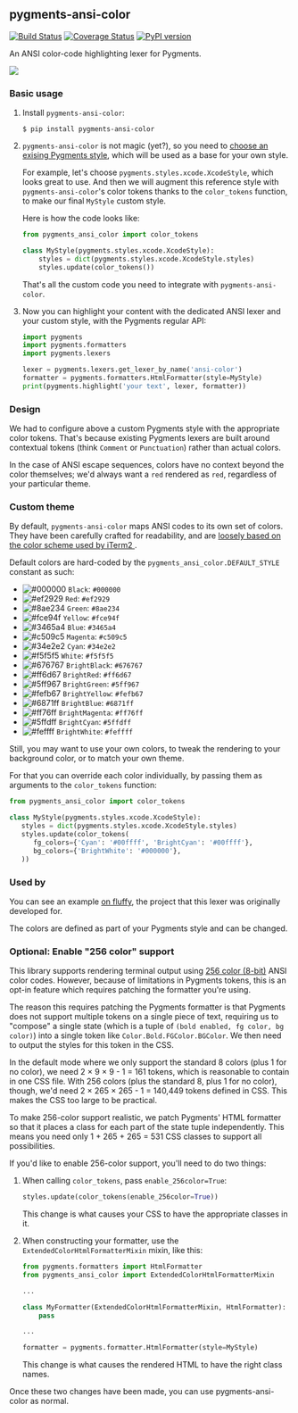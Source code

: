 pygments-ansi-color
-------------------

[![Build Status](https://travis-ci.org/chriskuehl/pygments-ansi-color.svg?branch=master)](https://travis-ci.org/chriskuehl/pygments-ansi-color)
[![Coverage Status](https://coveralls.io/repos/github/chriskuehl/pygments-ansi-color/badge.svg?branch=master)](https://coveralls.io/github/chriskuehl/pygments-ansi-color?branch=master)
[![PyPI version](https://badge.fury.io/py/pygments-ansi-color.svg)](https://pypi.python.org/pypi/pygments-ansi-color)

An ANSI color-code highlighting lexer for Pygments.

![](https://i.fluffy.cc/nHPkL3gfBtj5Kt4H3RR51T9TJLh6rtv2.png)


### Basic usage

1. Install `pygments-ansi-color`:

   ```shell-session
   $ pip install pygments-ansi-color
   ```

2. `pygments-ansi-color` is not magic (yet?), so you need to [choose an exising
   Pygments style](https://pygments.org/styles/), which will be used as a base
   for your own style.

   For example, let's choose `pygments.styles.xcode.XcodeStyle`, which looks
   great to use. And then we will augment this reference style with
   `pygments-ansi-color`'s color tokens thanks to the `color_tokens` function,
   to make our final `MyStyle` custom style.

   Here is how the code looks like:

   ```python
   from pygments_ansi_color import color_tokens

   class MyStyle(pygments.styles.xcode.XcodeStyle):
       styles = dict(pygments.styles.xcode.XcodeStyle.styles)
       styles.update(color_tokens())
   ```

   That's all the custom code you need to integrate with `pygments-ansi-color`.

3. Now you can highlight your content with the dedicated ANSI lexer and your
   custom style, with the Pygments regular API:

   ```python
   import pygments
   import pygments.formatters
   import pygments.lexers

   lexer = pygments.lexers.get_lexer_by_name('ansi-color')
   formatter = pygments.formatters.HtmlFormatter(style=MyStyle)
   print(pygments.highlight('your text', lexer, formatter))
   ```

### Design

We had to configure above a custom Pygments style with the appropriate color
tokens. That's because existing Pygments lexers are built around contextual
tokens (think `Comment` or `Punctuation`) rather than actual colors.

In the case of ANSI escape sequences, colors have no context beyond the color
themselves; we'd always want a `red` rendered as `red`, regardless of your
particular theme.


### Custom theme

By default, `pygments-ansi-color` maps ANSI codes to its own set of colors.
They have been carefully crafted for readability, and are [loosely based on the
color scheme used by iTerm2
](https://github.com/chriskuehl/pygments-ansi-color/pull/27#discussion_r1113790011).

Default colors are hard-coded by the `pygments_ansi_color.DEFAULT_STYLE`
constant as such:
- ![#000000](https://placehold.co/15/000000/000000) `Black`: `#000000`
- ![#ef2929](https://placehold.co/15/ef2929/ef2929) `Red`: `#ef2929`
- ![#8ae234](https://placehold.co/15/8ae234/8ae234) `Green`: `#8ae234`
- ![#fce94f](https://placehold.co/15/fce94f/fce94f) `Yellow`: `#fce94f`
- ![#3465a4](https://placehold.co/15/3465a4/3465a4) `Blue`: `#3465a4`
- ![#c509c5](https://placehold.co/15/c509c5/c509c5) `Magenta`: `#c509c5`
- ![#34e2e2](https://placehold.co/15/34e2e2/34e2e2) `Cyan`: `#34e2e2`
- ![#f5f5f5](https://placehold.co/15/f5f5f5/f5f5f5) `White`: `#f5f5f5`
- ![#676767](https://placehold.co/15/676767/676767) `BrightBlack`: `#676767`
- ![#ff6d67](https://placehold.co/15/ff6d67/ff6d67) `BrightRed`: `#ff6d67`
- ![#5ff967](https://placehold.co/15/5ff967/5ff967) `BrightGreen`: `#5ff967`
- ![#fefb67](https://placehold.co/15/fefb67/fefb67) `BrightYellow`: `#fefb67`
- ![#6871ff](https://placehold.co/15/6871ff/6871ff) `BrightBlue`: `#6871ff`
- ![#ff76ff](https://placehold.co/15/ff76ff/ff76ff) `BrightMagenta`: `#ff76ff`
- ![#5ffdff](https://placehold.co/15/5ffdff/5ffdff) `BrightCyan`: `#5ffdff`
- ![#feffff](https://placehold.co/15/feffff/feffff) `BrightWhite`: `#feffff`

Still, you may want to use your own colors, to tweak the rendering to your
background color, or to match your own theme.

For that you can override each color individually, by passing them as
arguments to the `color_tokens` function:

```python
from pygments_ansi_color import color_tokens

class MyStyle(pygments.styles.xcode.XcodeStyle):
   styles = dict(pygments.styles.xcode.XcodeStyle.styles)
   styles.update(color_tokens(
      fg_colors={'Cyan': '#00ffff', 'BrightCyan': '#00ffff'},
      bg_colors={'BrightWhite': '#000000'},
   ))
```


### Used by

You can see an example [on fluffy][fluffy-example], the project that this lexer
was originally developed for.

The colors are defined as part of your Pygments style and can be changed.


### Optional: Enable "256 color" support

This library supports rendering terminal output using [256 color
(8-bit)][256-color] ANSI color codes. However, because of limitations in
Pygments tokens, this is an opt-in feature which requires patching the
formatter you're using.

The reason this requires patching the Pygments formatter is that Pygments does
not support multiple tokens on a single piece of text, requiring us to
"compose" a single state (which is a tuple of `(bold enabled, fg color, bg
color)`) into a single token like `Color.Bold.FGColor.BGColor`. We then need to
output the styles for this token in the CSS.

In the default mode where we only support the standard 8 colors (plus 1 for no
color), we need 2 × 9 × 9 - 1 = 161 tokens, which is reasonable to contain in
one CSS file. With 256 colors (plus the standard 8, plus 1 for no color),
though, we'd need 2 × 265 × 265 - 1 = 140,449 tokens defined in CSS. This makes
the CSS too large to be practical.

To make 256-color support realistic, we patch Pygments' HTML formatter so that
it places a class for each part of the state tuple independently. This means
you need only 1 + 265 + 265 = 531 CSS classes to support all possibilities.

If you'd like to enable 256-color support, you'll need to do two things:

1. When calling `color_tokens`, pass `enable_256color=True`:

   ```python
   styles.update(color_tokens(enable_256color=True))
   ```

   This change is what causes your CSS to have the appropriate classes in it.

2. When constructing your formatter, use the `ExtendedColorHtmlFormatterMixin`
   mixin, like this:

   ```python
   from pygments.formatters import HtmlFormatter
   from pygments_ansi_color import ExtendedColorHtmlFormatterMixin

   ...

   class MyFormatter(ExtendedColorHtmlFormatterMixin, HtmlFormatter):
       pass

   ...

   formatter = pygments.formatter.HtmlFormatter(style=MyStyle)
   ```

   This change is what causes the rendered HTML to have the right class names.

Once these two changes have been made, you can use pygments-ansi-color as normal.


[fluffy-example]: https://i.fluffy.cc/3Gq7Fg86mv3dX30Qx9LHMWcKMqsQLCtd.html
[256-color]: https://en.wikipedia.org/wiki/ANSI_escape_code#8-bit
